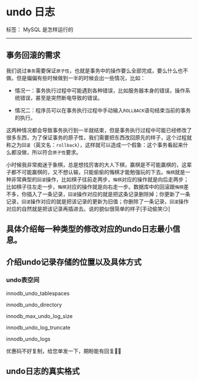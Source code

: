 # undo 日志

标签： MySQL 是怎样运行的

* * *

## 事务回滚的需求

我们说过`事务`需要保证`原子性`，也就是事务中的操作要么全部完成，要么什么也不做。但是偏偏有些时候做到一半的时候会出一些情况，比如：

*   情况一：事务执行过程中可能遇到各种错误，比如服务器本身的错误，操作系统错误，甚至是突然断电导致的错误。
    
*   情况二：程序员可以在事务执行过程中手动输入`ROLLBACK`语句结束当前的事务的执行。
    

这两种情况都会导致事务执行到一半就结束，但是事务执行过程中可能已经修改了很多东西，为了保证事务的原子性，我们需要把东西改回原先的样子，这个过程就称之为`回滚`（英文名：`rollback`），这样就可以造成一个假象：这个事务看起来什么都没做，所以符合`原子性`要求。

小时候我非常痴迷于象棋，总是想找厉害的大人下棋，赢棋是不可能赢棋的，这辈子都不可能赢棋的，又不想认输，只能偷偷的悔棋才能勉强玩的下去。`悔棋`就是一种非常典型的`回滚`操作，比如棋子往前走两步，`悔棋`对应的操作就是向后走两步；比如棋子往左走一步，`悔棋`对应的操作就是向右走一步。数据库中的回滚跟`悔棋`差不多，你插入了一条记录，`回滚`操作对应的就是把这条记录删除掉；你更新了一条记录，`回滚`操作对应的就是把该记录的更新为旧值；你删除了一条记录，`回滚`操作对应的自然就是把该记录再插进去。说的貌似很简单的样子\[手动偷笑😏\]

## 具体介绍每一种类型的修改对应的undo日志最小信息。

## 介绍undo记录存储的位置以及具体方式

### undo表空间

innodb\_undo\_tablespaces

innodb\_undo\_directory

innodb\_max\_undo\_log\_size

innodb\_undo\_log\_truncate

innodb\_undo\_logs

优惠码不好复制，给您单发一下，期盼能有回复🙏🙏

## undo日志的真实格式